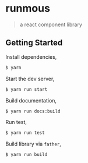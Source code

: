 # runmous

>  a react component library

## Getting Started

Install dependencies,

```bash
$ yarn
```

Start the dev server,

```bash
$ yarn run start
```

Build documentation,

```bash
$ yarn run docs:build
```

Run test,

```bash
$ yarn run test
```

Build library via `father`,

```bash
$ yarn run build
```
